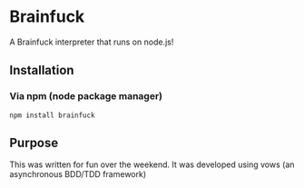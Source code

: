 # Brainfuck

A Brainfuck interpreter that runs on node.js!

## Installation

### Via npm (node package manager)
    npm install brainfuck

## Purpose

This was written for fun over the weekend. It was developed using vows (an asynchronous BDD/TDD framework)
